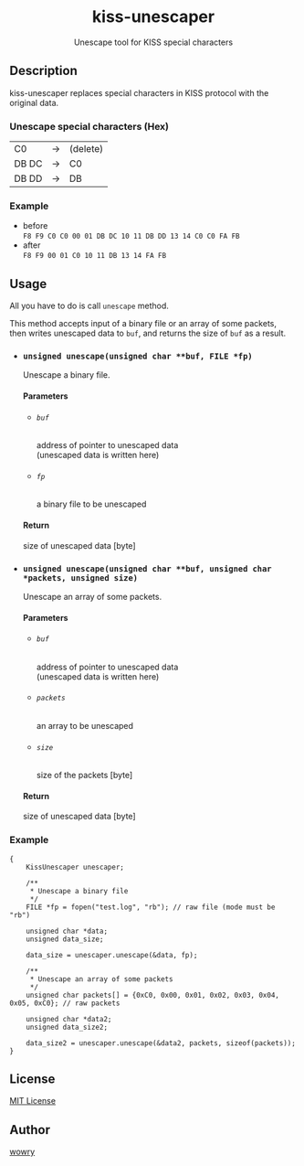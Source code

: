 <h1 align="center">
  kiss-unescaper
</h1>

<p align="center">
  Unescape tool for KISS special characters
</p>

## Description
kiss-unescaper replaces special characters in KISS protocol with the original data.

### Unescape special characters (Hex)
<table>
  <tr>
    <td>C0</td><td>→</td><td>(delete)</td>
  </tr>
  <tr>
    <td>DB DC</td><td>→</td><td>C0</td>
  </tr>
  <tr>
    <td>DB DD</td><td>→</td><td>DB</td>
  </tr>
</table>

### Example
 - before<br>
   `F8 F9 C0 C0 00 01 DB DC 10 11 DB DD 13 14 C0 C0 FA FB`
 - after<br>
   `F8 F9 00 01 C0 10 11 DB 13 14 FA FB`

## Usage
All you have to do is call `unescape` method.

This method accepts input of a binary file or an array of some packets,\
then writes unescaped data to ```buf```, and returns the size of ```buf``` as a result.

 - ### `unsigned unescape(unsigned char **buf, FILE *fp)`
   Unescape a binary file.
   
   #### Parameters
    - ###### `buf`
      address of pointer to unescaped data\
      (unescaped data is written here)
    - ###### `fp`
      a binary file to be unescaped
   
   #### Return
   size of unescaped data [byte]

 - ### `unsigned unescape(unsigned char **buf, unsigned char *packets, unsigned size)`
   Unescape an array of some packets.
   
   #### Parameters
    - ###### `buf`
      address of pointer to unescaped data\
      (unescaped data is written here)
    - ###### `packets`
      an array to be unescaped
    - ###### `size`
      size of the packets [byte]
   
   #### Return
   size of unescaped data [byte]

### Example
```
{
    KissUnescaper unescaper;
    
    /**
     * Unescape a binary file
     */
    FILE *fp = fopen("test.log", "rb"); // raw file (mode must be "rb")

    unsigned char *data;
    unsigned data_size;

    data_size = unescaper.unescape(&data, fp);

    /**
     * Unescape an array of some packets
     */
    unsigned char packets[] = {0xC0, 0x00, 0x01, 0x02, 0x03, 0x04, 0x05, 0xC0}; // raw packets

    unsigned char *data2;
    unsigned data_size2;

    data_size2 = unescaper.unescape(&data2, packets, sizeof(packets));
}
```

## License
[MIT License](https://github.com/wowry/kiss-unescaper/blob/main/LICENSE)

## Author
[wowry](https://github.com/wowry)